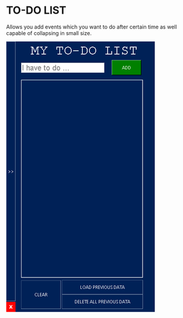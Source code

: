 # TO-DO LIST

Allows you add events which you want to do after certain time as well capable of collapsing in small size.

<img src="assets/1.png">
